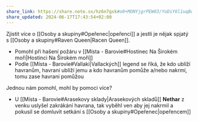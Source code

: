```yaml
---
share_link: https://share.note.sx/hz6n7gsk#o0+MONYjgrPEW03/YoDiY6l1uqBogbpUZqxWO7zjB+I
share_updated: 2024-06-17T17:43:54+02:00
---
```

Zjistit více o [[Osoby a skupiny#Opeřenec|opeřenci]] a jestli je nějak spjatý s [[Osoby a skupiny#Raven Queen|Racen Queen]].

- Pomohl při hašení požáru v [[Místa - Barovie#Hostinec Na Širokém moři|Hostinci Na Širokém moři]]
- Podle [[Místa - Barovie#Vallaki|Vallackých]] legend se říká, že kdo ublíží havranům, havrani ublíží jemu a kdo havranům pomůže a/nebo nakrmí, tomu zase havrani pomůžou

Jednou nám pomohl, mohl by pomoci více?

- U [[Místa - Barovie#Arasekovy sklady|Arasekových skladů]] **Nethar** z venku uslyšel zakrákání havrana, tak vyběhl ven aby jej nakrmil a pokusil se domluvit setkání s [[Osoby a skupiny#Opeřenec|opeřencem]]